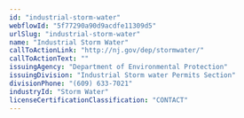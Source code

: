 ```yaml
---
id: "industrial-storm-water"
webflowId: "5f77290a90d9acdfe11309d5"
urlSlug: "industrial-storm-water"
name: "Industrial Storm Water"
callToActionLink: "http://nj.gov/dep/stormwater/"
callToActionText: ""
issuingAgency: "Department of Environmental Protection"
issuingDivision: "Industrial Storm water Permits Section"
divisionPhone: "(609) 633-7021"
industryId: "Storm Water"
licenseCertificationClassification: "CONTACT"
---
```

